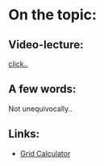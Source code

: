 # On the topic:

## Video-lecture:

[click..](https://go.skillbox.ru/profession/profession-fullstack-js/weblayout/e879a272-4a07-47c4-8037-0e9291ac2475/videolesson)

## A few words:

Not unequivocally..

## Links:

- [Grid Calculator](http://gridcalculator.dk/)

